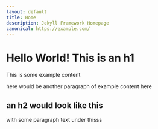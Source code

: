 ```yaml
---
layout: default
title: Home
description: Jekyll Framework Homepage
canonical: https://example.com/
---
```


# Hello World! This is an h1

This is some example content

here would be another paragraph of example content here

## an h2 would look like this

with some paragraph text under thisss
